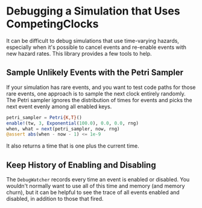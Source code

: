 # Debugging a Simulation that Uses CompetingClocks

It can be difficult to debug simulations that use time-varying hazards, especially
when it's possible to cancel events and re-enable events with new hazard rates.
This library provides a few tools to help.

## Sample Unlikely Events with the Petri Sampler

If your simulation has rare events, and you want to test code paths for those
rare events, one approach is to sample the next clock entirely randomly. The
Petri sampler ignores the distribution of times for events and picks the
next event evenly among all enabled keys.

```julia
petri_sampler = Petri{K,T}()
enable!(tw, 3, Exponential(100.0), 0.0, 0.0, rng)
when, what = next(petri_sampler, now, rng)
@assert abs(when - now - 1) <= 1e-9
```

It also returns a time that is one plus the current time.


## Keep History of Enabling and Disabling

The `DebugWatcher` records every time an event is enabled or disabled.
You wouldn't normally want to use all of this time and memory (and memory churn),
but it can be helpful to see the trace of all events enabled and disabled,
in addition to those that fired.
